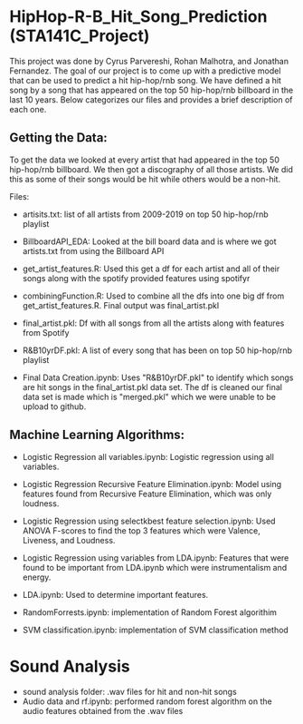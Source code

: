 # HipHop-R-B_Hit_Song_Prediction (STA141C_Project)

This project was done by Cyrus Parvereshi, Rohan Malhotra, and Jonathan Fernandez. The goal of our project is to come up with a predictive model that can be used to predict a hit hip-hop/rnb song. We have defined a hit song by a song that has appeared on the top 50 hip-hop/rnb billboard in the last 10 years. Below categorizes our files and provides a brief description of each one. 


## Getting the Data: 

To get the data we looked at every artist that had appeared in the top 50 hip-hop/rnb billboard. We then got a discography of all those artists. We did this as some of their songs would be hit while others would be a non-hit.

Files:

- artisits.txt: list of all artists from 2009-2019 on top 50 hip-hop/rnb playlist

- BillboardAPI_EDA: Looked at the bill board data and is where we got artists.txt from using the Billboard API

- get_artist_features.R: Used this get a df for each artist and all of their songs along with the spotify provided features using spotifyr

- combiningFunction.R: Used to combine all the dfs into one big df from get_artist_features.R. Final output was final_artist.pkl

- final_artist.pkl: Df with all songs from all the artists along with features from Spotify

- R&B10yrDF.pkl: A list of every song that has been on top 50 hip-hop/rnb playlist

- Final Data Creation.ipynb: Uses "R&B10yrDF.pkl" to identify which songs are hit songs in the final_artist.pkl data set. The df is cleaned our final data set is made which is "merged.pkl" which we were unable to be upload to github.

## Machine Learning Algorithms:

- Logistic Regression all variables.ipynb: Logistic regression using all variables.

- Logistic Regression Recursive Feature Elimination.ipynb: Model using features found from Recursive Feature Elimination, which was only loudness. 

- Logistic Regression using selectkbest feature selection.ipynb: Used ANOVA F-scores to find the top 3 features which were Valence, Liveness, and Loudness.

- Logistic Regression using variables from LDA.ipynb: Features that were found to be important from LDA.ipynb which were instrumentalism and energy. 

- LDA.ipynb: Used to determine important features. 

- RandomForrests.ipynb: implementation of  Random Forest algorithim

- SVM classification.ipynb: implementation of SVM classification method


# Sound Analysis 

- sound analysis folder: .wav files for hit and non-hit songs
- Audio data and rf.ipynb: performed random forest algorithm on the audio features obtained from the .wav files









